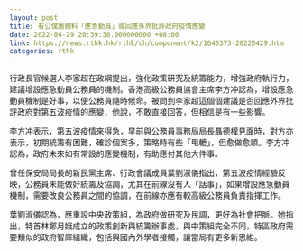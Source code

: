 ```yaml
---
layout: post
title: 有公僕團體料「應急動員」或回應外界批評政府疫情應變
date: 2022-04-29 20:39:38.000000000 +08:00
link: https://news.rthk.hk/rthk/ch/component/k2/1646373-20220429.htm
categories: rthk
---
```


行政長官候選人李家超在政綱提出，強化政策研究及統籌能力，增強政府執行力，建議增設應急動員公務員的機制。香港高級公務員協會主席李方冲認為，增設應急動員機制是好事，以便公務員隨時候命。被問到李家超這個個建議是否回應外界批評政府對第五波疫情的應變，他說，不敢直接回答，但相信是有一些影響。

李方冲表示，第五波疫情來得急，早前與公務員事務局局長聶德權見面時，對方亦表示，初期統籌有困難，確診個案多，策略時有些「甩轆」，但愈做愈順。李方冲認為，政府未來如有常設的應變機制，有助應付其他大件事。

曾任保安局局長的新民黨主席、行政會議成員葉劉淑儀指出，第五波疫情經驗反映，公務員未能做好統籌及協調，尤其在前線沒有人「話事」，如果增設應急動員機制，需要改良公務員之間的協調，在前線亦應有較高級公務員負責指揮工作。

葉劉淑儀認為，應重設中央政策組，為政府做研究及民調，更好為社會把脈。她指出，特首林鄭月娥成立的政策創新與統籌辦事處，與中策組完全不同，特區政府需要類似的政府智庫組織，包括與國內外學者接觸，讓當局有更多新思維。
